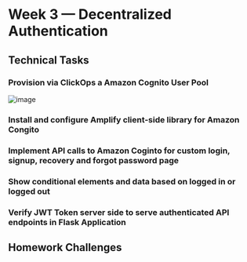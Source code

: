 # Week 3 — Decentralized Authentication

## Technical Tasks
### Provision via ClickOps a Amazon Cognito User Pool
![image](https://user-images.githubusercontent.com/100949697/222975176-642298dc-c966-440d-b786-c34e222f06c5.png)

### Install and configure Amplify client-side library for Amazon Congito
### Implement API calls to Amazon Coginto for custom login, signup, recovery and forgot password page
### Show conditional elements and data based on logged in or logged out
### Verify JWT Token server side to serve authenticated API endpoints in Flask Application

## Homework Challenges 



